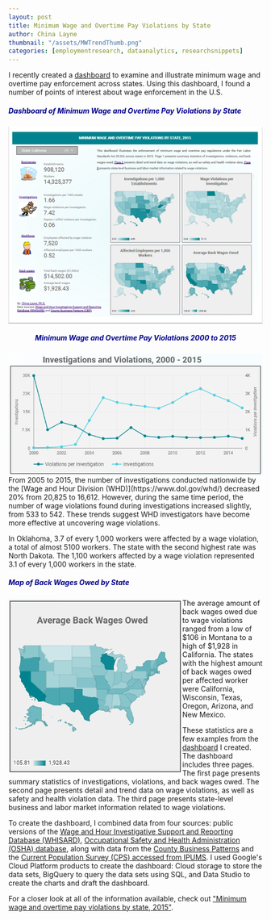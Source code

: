 ```yaml
---
layout: post
title: Minimum Wage and Overtime Pay Violations by State
author: China Layne
thumbnail: "/assets/MWTrendThumb.png"
categories: [employmentresearch, dataanalytics, researchsnippets]
---
```

I recently created a [dashboard](https://datastudio.google.com/open/0BwxrLDRuZ_WxaC1xMlNGd2xvd2c) to examine and illustrate minimum wage and overtime pay enforcement across states. Using this dashboard, I found a number of points of interest about wage enforcement in the U.S.

<h5 style="color:#00008B;" align="left">Dashboard of Minimum Wage and Overtime Pay Violations by State</h5>
<img align="center" src="/assets/MWDashboard.png">

<h5 style="color:#00008B;" align="center">Minimum Wage and Overtime Pay Violations 2000 to 2015</h5>
<img align="center" src="/assets/MWTrend.PNG">From 2005 to 2015, the number of investigations conducted nationwide by the [Wage and Hour Division (WHD)](https://www.dol.gov/whd/) decreased 20% from 20,825 to 16,612. However, during the same time period, the number of wage violations found during investigations increased slightly, from 533 to 542. These trends suggest WHD investigators have become more effective at uncovering wage violations.

In Oklahoma, 3.7 of every 1,000 workers were affected by a wage violation, a total of almost 5100 workers. The state with the second highest rate was North Dakota. The 1,100 workers affected by a wage violation represented 3.1 of every 1,000 workers in the state.

<h5 style="color:#00008B;" align="left">Map of Back Wages Owed by State</h5>
<img align="left" src="/assets/MWMap.PNG">The average amount of back wages owed due to wage violations ranged from a low of $106 in Montana to a high of $1,928 in California. The states with the highest amount of back wages owed per affected worker were California, Wisconsin, Texas, Oregon, Arizona, and New Mexico.

These statistics are a few examples from the [dashboard](https://datastudio.google.com/open/0BwxrLDRuZ_WxaC1xMlNGd2xvd2c) I created. The dashboard includes three pages. The first page presents summary statistics of investigations, violations, and back wages owed. The second page presents detail and trend data on wage violations, as well as safety and health violation data. The third page presents state-level business and labor market information related to wage violations.

To create the dashboard, I combined data from four sources: public versions of the [Wage and Hour Investigative Support and Reporting Database (WHISARD)](https://enforcedata.dol.gov/views/data_summary.php), [Occupational Safety and Health Administration (OSHA) database](https://enforcedata.dol.gov/views/data_summary.php), along with data from the [County Business Patterns](https://www.census.gov/programs-surveys/cbp.html) and the [Current Population Survey (CPS) accessed from IPUMS](https://cps.ipums.org/cps/). I used Google's Cloud Platform products to create the dashboard: Cloud storage to store the data sets, BigQuery to query the data sets using SQL, and Data Studio to create the charts and draft the dashboard.

For a closer look at all of the information available, check out ["Minimum wage and overtime pay violations by state, 2015"](https://datastudio.google.com/open/0BwxrLDRuZ_WxaC1xMlNGd2xvd2c).
